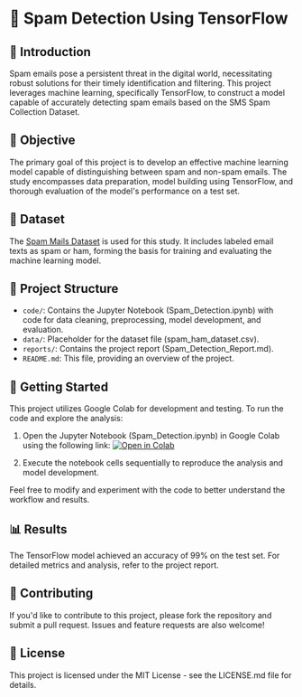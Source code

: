 # 📧 Spam Detection Using TensorFlow

## 📢 Introduction
Spam emails pose a persistent threat in the digital world, necessitating robust solutions for their timely identification and filtering. This project leverages machine learning, specifically TensorFlow, to construct a model capable of accurately detecting spam emails based on the SMS Spam Collection Dataset.

## 🎯 Objective
The primary goal of this project is to develop an effective machine learning model capable of distinguishing between spam and non-spam emails. The study encompasses data preparation, model building using TensorFlow, and thorough evaluation of the model's performance on a test set.

## 📑 Dataset
The [Spam Mails Dataset](https://www.kaggle.com/datasets/venky73/spam-mails-dataset) is used for this study. It includes labeled email texts as spam or ham, forming the basis for training and evaluating the machine learning model.

## 📂 Project Structure
- `code/`: Contains the Jupyter Notebook (Spam_Detection.ipynb) with code for data cleaning, preprocessing, model development, and evaluation.
- `data/`: Placeholder for the dataset file (spam_ham_dataset.csv).
- `reports/`: Contains the project report (Spam_Detection_Report.md).
- `README.md`: This file, providing an overview of the project.

## 🚀 Getting Started
This project utilizes Google Colab for development and testing. To run the code and explore the analysis:

1. Open the Jupyter Notebook (Spam_Detection.ipynb) in Google Colab using the following link:
 [![Open in Colab](https://colab.research.google.com/assets/colab-badge.svg)](https://colab.research.google.com/drive/1VCAR5b5-r71aJ9jLG2uLNtRnCUsLVoBd?usp=sharing)

2. Execute the notebook cells sequentially to reproduce the analysis and model development.

Feel free to modify and experiment with the code to better understand the workflow and results.

## 📊 Results
The TensorFlow model achieved an accuracy of 99% on the test set. For detailed metrics and analysis, refer to the project report.

## 🤝 Contributing
If you'd like to contribute to this project, please fork the repository and submit a pull request. Issues and feature requests are also welcome!

## 📝 License
This project is licensed under the MIT License - see the LICENSE.md file for details.

